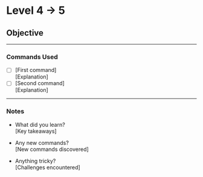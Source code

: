 # Level 4 → 5

## Objective


---

### Commands Used
- [ ] [First command]  
  [Explanation]
- [ ] [Second command]  
  [Explanation]

---

### Notes
- What did you learn?  
  [Key takeaways]
  
- Any new commands?  
  [New commands discovered]
  
- Anything tricky?  
  [Challenges encountered]
